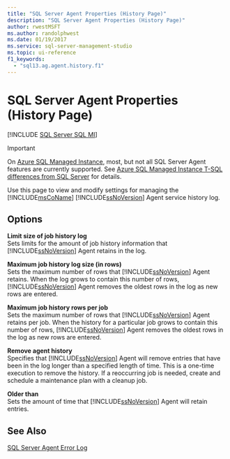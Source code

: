 ```yaml
---
title: "SQL Server Agent Properties (History Page)"
description: "SQL Server Agent Properties (History Page)"
author: rwestMSFT
ms.author: randolphwest
ms.date: 01/19/2017
ms.service: sql-server-management-studio
ms.topic: ui-reference
f1_keywords:
  - "sql13.ag.agent.history.f1"
---
```

# SQL Server Agent Properties (History Page)
[!INCLUDE [SQL Server SQL MI](../includes/applies-to-version/sql-asdbmi.md)]

> [!IMPORTANT]  
> On [Azure SQL Managed Instance](/azure/sql-database/sql-database-managed-instance), most, but not all SQL Server Agent features are currently supported. See [Azure SQL Managed Instance T-SQL differences from SQL Server](/azure/sql-database/sql-database-managed-instance-transact-sql-information#sql-server-agent) for details.

Use this page to view and modify settings for managing the [!INCLUDE[msCoName](../includes/msconame-md.md)] [!INCLUDE[ssNoVersion](../includes/ssnoversion-md.md)] Agent service history log.  
  
## Options  
**Limit size of job history log**  
Sets limits for the amount of job history information that [!INCLUDE[ssNoVersion](../includes/ssnoversion-md.md)] Agent retains in the log.  
  
**Maximum job history log size (in rows)**  
Sets the maximum number of rows that [!INCLUDE[ssNoVersion](../includes/ssnoversion-md.md)] Agent retains. When the log grows to contain this number of rows, [!INCLUDE[ssNoVersion](../includes/ssnoversion-md.md)] Agent removes the oldest rows in the log as new rows are entered.  
  
**Maximum job history rows per job**  
Sets the maximum number of rows that [!INCLUDE[ssNoVersion](../includes/ssnoversion-md.md)] Agent retains per job. When the history for a particular job grows to contain this number of rows, [!INCLUDE[ssNoVersion](../includes/ssnoversion-md.md)] Agent removes the oldest rows in the log as new rows are entered.  
  
**Remove agent history**  
Specifies that [!INCLUDE[ssNoVersion](../includes/ssnoversion-md.md)] Agent will remove entries that have been in the log longer than a specified length of time. This is a one-time execution to remove the history. If a reoccurring job is needed, create and schedule a maintenance plan with a cleanup job.  
  
**Older than**  
Sets the amount of time that [!INCLUDE[ssNoVersion](../includes/ssnoversion-md.md)] Agent will retain entries.  
  
## See Also  
[SQL Server Agent Error Log](sql-server-agent-error-log.md)  
